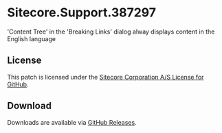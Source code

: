 # Sitecore.Support.387297
'Content Tree' in the 'Breaking Links' dialog alway displays content in the English language

## License  
This patch is licensed under the [Sitecore Corporation A/S License for GitHub](https://github.com/sitecoresupport/Sitecore.Support.387297/blob/master/LICENSE).  

## Download  
Downloads are available via [GitHub Releases](https://github.com/sitecoresupport/Sitecore.Support.387297/releases).  
